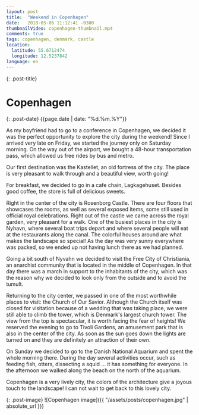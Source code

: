 ```yaml
---
layout: post
title:  "Weekend in Copenhagen"
date:   2018-05-06 11:12:41 -0300
thumbnailVideo: copenhagen-thumbnail.mp4
comments: true
tags: copenhagen, denmark, castle
location:
  latitude: 55.6712474
  longitude: 12.5237842
language: en
---
```


{: .post-title}
# Copenhagen

{: .post-date}
{{page.date | date: "%d.%m.%Y"}}


As my boyfriend had to go to a conference in Copenhagen, we decided it was the perfect opportunity to explore the city during the weekend! Since I arrived very late on Friday, we started the journey only on Saturday morning. On the way out of the airport, we bought a 48-hour transportation pass, which allowed us free rides by bus and metro.

Our first destination was the Kastellet, an old fortress of the city. The place is very pleasant to walk through and a beautiful view, worth going!

For breakfast, we decided to go in a cafe chain, Lagkagehuset. Besides good coffee, the store is full of delicious sweets.

Right in the center of the city is Rosenborg Castle. There are four floors that showcases the rooms, as well as several exposed items, some still used in official royal celebrations. Right out of the castle we came across the royal garden, very pleasant for a walk.
One of the busiest places in the city is Nyhavn, where several boat trips depart and where several people will eat at the restaurants along the canal. The colorful houses around are what makes the landscape so special! As the day was very sunny everywhere was packed, so we ended up not having lunch there as we had planned.

Going a bit south of Nyvahn we decided to visit the Free City of Christiania, an anarchist community that is located in the middle of Copenhagen. In that day there was a march in support to the inhabitants of the city, which was the reason why we decided to look only from the outside and to avoid the tumult.

Returning to the city center, we passed in one of the most worthwhile places to visit: the Church of Our Savior. Although the Church itself was closed for visitation because of a wedding that was taking place, we were still able to climb the tower, which is Denmark's largest church tower. The view from the top is spectacular, it is worth facing the fear of heights!
We reserved the evening to go to Tivoli Gardens, an amusement park that is also in the center of the city. As soon as the sun goes down the lights are turned on and they are definitely an attraction of their own.

On Sunday we decided to go to the Danish National Aquarium and spent the whole morning there. During the day several activities occur, such as feeding fish, otters, dissecting a squid ... it has something for everyone.
In the afternoon we walked along the beach on the north of the aquarium.

Copenhagen is a very lively city, the colors of the architecture give a joyous touch to the landscape! I can not wait to get back to this lovely city.

{: .post-image}
![Copenhagen image]({{ "/assets/posts/copenhagen.jpg" | absolute_url }})
